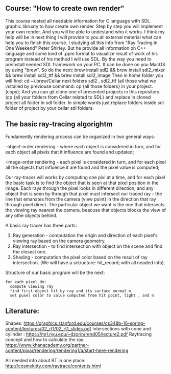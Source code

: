 Course: "How to create own render"
----------------
This course nested all needable information for C language with SDL graphic libruaty to how create own render.
Step by step you will implement your own render. And you will be able to undestand who it works. 
I think my help will be in next thing I will provide to you all external material what can help you
to finish this course. I studying all this info from "Ray Tracing in One Weekend" Peter Shirley. But he 
provide all information on C++ language and some kind of .ppm format to visualize result of work of his program 
instead of his method I will use SDL. 
By the way you need to preinstall needed SDL framework on your PC. It can be done on you MacOS by using "brew".
So do the next: 
    brew install sdl2 && brew install sdl2_mixer && brew install sdl2_ttf && brew install sdl2_image
Then in home folder you will find:
    cd ~/.brew/Cellar
next folders sdl2 , sdl2_ttf (all those what we installed by previouse command:
    cp {all those folders} in your project. (copy);
And you can git clone one of presented projects in this repository (cp {all your folders from Cellar related to SDL} and replace in cloned project all folder in sdl folder. In simple words just replace folders inside sdl folder of project by your cellar sdl folders.

The basic ray-tracing algorightm
----
Fundamently rendering process can be organized in two general ways:

-object-order rendering - where each object is considered in turn, and for each object all pixels that it influence 
are found and updated;

-image-order rendering - each pixel is considered in turn, and for each pixel all the objects that influence it
are found and the pixel value is computed;

Our ray-tracer will works by computing one pixl at a time, and for each pixel the basic task is to find the object
that is seen at that pixel position in the image. Each rays through the pixel looks in different direction, and any 
object that is seen by through that pixel must intersect our traced ray - the line that emanates from the camera 
(view point) in the direction that ray through pixel direct.  The particular object we want is the one that intersects
the viewing ray nearest the camera, beacuse that objects blocks the view of any othe objects behind. 

A basic ray tracer has three parts:
1. Ray generation - computation the origin and direction of each pixel's viewing ray based on the camera geometry.
2. Ray intersection - to find intersection with object on the scene and find the closest one. 
3. Shading - computation the pixel color based on the result of ray intersection. (We will have a sctructure: hit_record; with all neaded info).

Structure of our basic program will be the next:
 
    for each pixel do:    
      compute viewing ray
      find first object hit by ray and its surface normal n
      set puxel color to value computed from hit point, light , and n
    
    

Literature:
---
Shapes: https://graphics.stanford.edu/courses/cs348b-16-spring-content/lectures/02_rt1/02_rt1_slides.pdf
Intersections with cone and cylinder : https://mrl.nyu.edu/~dzorin/rend05/lecture2.pdf
Raytracing concept and how to calculate the ray: https://www.khanacademy.org/partner-content/pixar/rendering/rendering1/a/start-here-rendering

All needed info about RT in one place: http://cosinekitty.com/raytrace/contents.html
